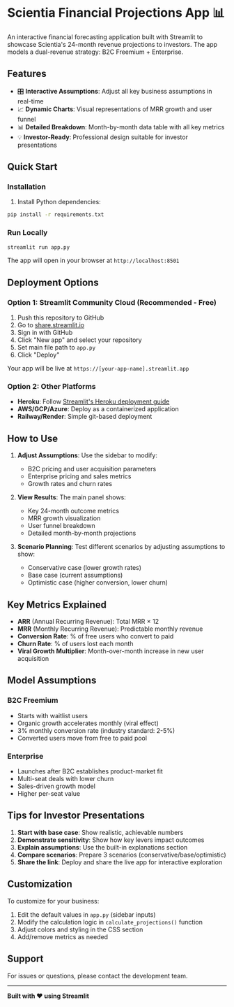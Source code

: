 # Scientia Financial Projections App 📊

An interactive financial forecasting application built with Streamlit to showcase Scientia's 24-month revenue projections to investors. The app models a dual-revenue strategy: B2C Freemium + Enterprise.

## Features

- 🎛️ **Interactive Assumptions**: Adjust all key business assumptions in real-time
- 📈 **Dynamic Charts**: Visual representations of MRR growth and user funnel
- 📊 **Detailed Breakdown**: Month-by-month data table with all key metrics
- 💡 **Investor-Ready**: Professional design suitable for investor presentations

## Quick Start

### Installation

1. Install Python dependencies:
```bash
pip install -r requirements.txt
```

### Run Locally

```bash
streamlit run app.py
```

The app will open in your browser at `http://localhost:8501`

## Deployment Options

### Option 1: Streamlit Community Cloud (Recommended - Free)

1. Push this repository to GitHub
2. Go to [share.streamlit.io](https://share.streamlit.io)
3. Sign in with GitHub
4. Click "New app" and select your repository
5. Set main file path to `app.py`
6. Click "Deploy"

Your app will be live at `https://[your-app-name].streamlit.app`

### Option 2: Other Platforms

- **Heroku**: Follow [Streamlit's Heroku deployment guide](https://docs.streamlit.io/knowledge-base/tutorials/deploy/heroku)
- **AWS/GCP/Azure**: Deploy as a containerized application
- **Railway/Render**: Simple git-based deployment

## How to Use

1. **Adjust Assumptions**: Use the sidebar to modify:
   - B2C pricing and user acquisition parameters
   - Enterprise pricing and sales metrics
   - Growth rates and churn rates

2. **View Results**: The main panel shows:
   - Key 24-month outcome metrics
   - MRR growth visualization
   - User funnel breakdown
   - Detailed month-by-month projections

3. **Scenario Planning**: Test different scenarios by adjusting assumptions to show:
   - Conservative case (lower growth rates)
   - Base case (current assumptions)
   - Optimistic case (higher conversion, lower churn)

## Key Metrics Explained

- **ARR** (Annual Recurring Revenue): Total MRR × 12
- **MRR** (Monthly Recurring Revenue): Predictable monthly revenue
- **Conversion Rate**: % of free users who convert to paid
- **Churn Rate**: % of users lost each month
- **Viral Growth Multiplier**: Month-over-month increase in new user acquisition

## Model Assumptions

### B2C Freemium
- Starts with waitlist users
- Organic growth accelerates monthly (viral effect)
- 3% monthly conversion rate (industry standard: 2-5%)
- Converted users move from free to paid pool

### Enterprise
- Launches after B2C establishes product-market fit
- Multi-seat deals with lower churn
- Sales-driven growth model
- Higher per-seat value

## Tips for Investor Presentations

1. **Start with base case**: Show realistic, achievable numbers
2. **Demonstrate sensitivity**: Show how key levers impact outcomes
3. **Explain assumptions**: Use the built-in explanations section
4. **Compare scenarios**: Prepare 3 scenarios (conservative/base/optimistic)
5. **Share the link**: Deploy and share the live app for interactive exploration

## Customization

To customize for your business:

1. Edit the default values in `app.py` (sidebar inputs)
2. Modify the calculation logic in `calculate_projections()` function
3. Adjust colors and styling in the CSS section
4. Add/remove metrics as needed

## Support

For issues or questions, please contact the development team.

---

**Built with ❤️ using Streamlit**

